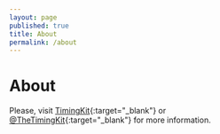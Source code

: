 ```yaml
---
layout: page
published: true
title: About
permalink: /about
---
```


# About

Please, visit [TimingKit](https://timingkit.tk/info){:target="_blank"} or [@TheTimingKit](https://twitter.com/thetimingkit){:target="_blank"} for more information.